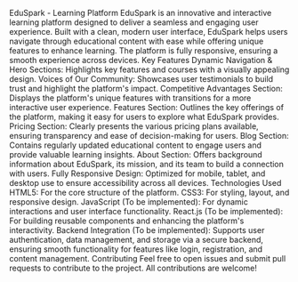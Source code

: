 EduSpark - Learning Platform
EduSpark is an innovative and interactive learning platform designed to deliver a seamless and engaging user experience. Built with a clean, modern user interface, EduSpark helps users navigate through educational content with ease while offering unique features to enhance learning. The platform is fully responsive, ensuring a smooth experience across devices.
Key Features
Dynamic Navigation & Hero Sections: Highlights key features and courses with a visually appealing design.
Voices of Our Community: Showcases user testimonials to build trust and highlight the platform's impact.
Competitive Advantages Section: Displays the platform's unique features with transitions for a more interactive user experience.
Features Section: Outlines the key offerings of the platform, making it easy for users to explore what EduSpark provides.
Pricing Section: Clearly presents the various pricing plans available, ensuring transparency and ease of decision-making for users.
Blog Section: Contains regularly updated educational content to engage users and provide valuable learning insights.
About Section: Offers background information about EduSpark, its mission, and its team to build a connection with users.
Fully Responsive Design: Optimized for mobile, tablet, and desktop use to ensure accessibility across all devices.
Technologies Used
HTML5: For the core structure of the platform.
CSS3: For styling, layout, and responsive design.
JavaScript (To be implemented): For dynamic interactions and user interface functionality.
React.js (To be implemented): For building reusable components and enhancing the platform's interactivity.
Backend Integration (To be implemented): Supports user authentication, data management, and storage via a secure backend, ensuring smooth functionality for features like login, registration, and content management.
Contributing
Feel free to open issues and submit pull requests to contribute to the project. All contributions are welcome!